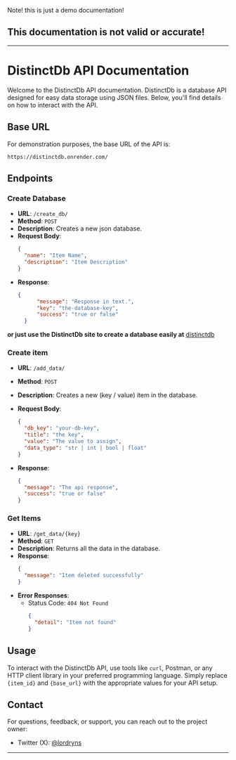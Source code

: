 Note! this is just a demo documentation! 

## This documentation is not valid or accurate!
---

# DistinctDb API Documentation

Welcome to the DistinctDb API documentation. DistinctDb is a database API designed for easy data storage using JSON files. Below, you'll find details on how to interact with the API.

## Base URL

For demonstration purposes, the base URL of the API is:

```
https://distinctdb.onrender.com/
```



## Endpoints

### Create Database

- **URL**: `/create_db/`
- **Method**: `POST`
- **Description**: Creates a new json database.
- **Request Body**:
  ```json
  {
    "name": "Item Name",
    "description": "Item Description"
  }
  ```
- **Response**:
  ```json
  {
        "message": "Response in text.",
        "key": "the-database-key", 
        "success": "true or false"
    }

**or just use the DistinctDb site to create a database easily at** [distinctdb](https://distinctdb.vercel.app)
 


### Create item

- **URL**: `/add_data/`
- **Method**: `POST`
- **Description**: Creates a new (key / value) item in the database.
- **Request Body**:
  ```json
  {
    "db_key": "your-db-key", 
    "title": "the key", 
    "value": "The value to assign",
    "data_type": "str | int | bool | float"
  }
  ```

- **Response**:
  ```json
  {
    "message": "The api response", 
    "success": "true or false"
  }
  ```


### Get Items

- **URL**: `/get_data/{key}`
- **Method**: `GET`
- **Description**: Returns all the data in the database.
- **Response**:
  ```json
  {
    "message": "Item deleted successfully"
  }
  ```
- **Error Responses**:
  - Status Code: `404 Not Found`
    ```json
    {
      "detail": "Item not found"
    }
    ```

## Usage

To interact with the DistinctDb API, use tools like `curl`, Postman, or any HTTP client library in your preferred programming language. Simply replace `{item_id}` and `{base_url}` with the appropriate values for your API setup.

## Contact

For questions, feedback, or support, you can reach out to the project owner:

- Twitter (X): [@lordryns](https://twitter.com/lordryns)

---

